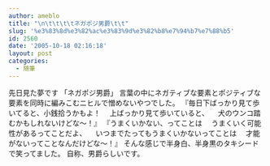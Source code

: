 ```yaml
---
author: ameblo
title: "\n\t\t\t\tネガポジ男爵\t\t"
slug: '%e3%83%8d%e3%82%ac%e3%83%9d%e3%82%b8%e7%94%b7%e7%88%b5'
id: 2560
date: '2005-10-18 02:16:18'
layout: post
categories:
  - 随筆
---
```


先日見た夢です 「ネガポジ男爵」 言葉の中にネガティブな要素とポジティブな要素を同時に編みこむニヒルで憎めないやつでした。 『毎日下ばっかり見て歩いてると、小銭拾うかもよ！ 　上ばっかり見て歩いていると、 　犬のウンコ踏むかもしれないけどな～！』 『うまくいかない、ってことは 　うまくいく可能性があるってことだよ、 　いつまでたってもうまくいかないってことは 　才能がないってことなんだけどな～！』 そんな感じで半身白、半身黒のタキシードで笑ってました。 自称、男爵らしいです。
